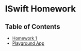 # ISwift Homework

## Table of Contents
- [Homework 1]( homework1/readme.md )
- [Playground App]( app/readme.md )